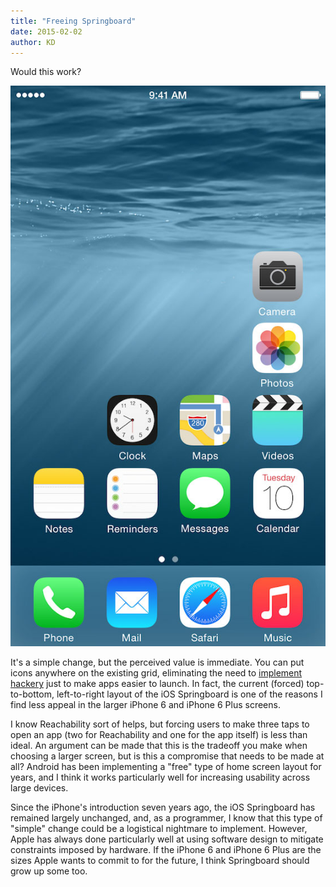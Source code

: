 ```yaml
---
title: "Freeing Springboard"
date: 2015-02-02
author: KD
---
```

Would this work? 

![Would this work](/assets/images/iphone-6-springboard.jpg)

It's a simple change, but the perceived value is immediate. You can put icons anywhere on the existing grid, eliminating the need to [implement hackery](http://david-smith.org/blog/2014/10/15/blank-icon-slots/) just to make apps easier to launch. In fact, the current (forced) top-to-bottom, left-to-right layout of the iOS Springboard is one of the reasons I find less appeal in the larger iPhone 6 and iPhone 6 Plus screens.

I know Reachability sort of helps, but forcing users to make three taps to open an app (two for Reachability and one for the app itself) is less than ideal. An argument can be made that this is the tradeoff you make when choosing a larger screen, but  is this a compromise that needs to be made at all? Android has been implementing a "free" type of home screen layout for years, and I think it works particularly well for increasing usability across large devices.

Since the iPhone's introduction seven years ago, the iOS Springboard has remained largely unchanged, and, as a programmer, I know that this type of "simple" change could be a logistical nightmare to implement. However, Apple has always done particularly well at using software design to mitigate constraints imposed by hardware. If the iPhone 6 and iPhone 6 Plus are the sizes Apple wants to commit to for the future, I think Springboard should grow up some too.
